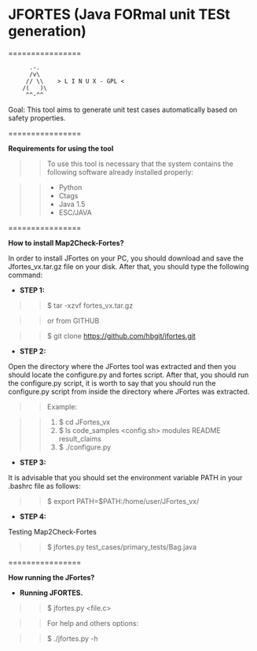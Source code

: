 <h1> JFORTES (Java FORmal unit TESt generation) </h1>

================

          .-.
          /v\
         // \\    > L I N U X - GPL <
        /(   )\
         ^^-^^



Goal:
      This tool aims to generate unit test cases automatically based on safety properties.
      
================

<b> Requirements for using the tool </b> 

>> To use this tool is necessary that the system contains the following software already installed properly:

>> - Python
>> - Ctags
>> - Java 1.5
>> - ESC/JAVA

================

<b> How to install Map2Check-Fortes? </b>

In order to install JFortes on your PC, you should download and save the Jfortes_vx.tar.gz file on your disk. 
After that, you should type the following command:

- <b>STEP 1:</b>

>> $ tar -xzvf fortes_vx.tar.gz 

>> or from GITHUB

>> $ git clone https://github.com/hbgit/jfortes.git

- <b>STEP 2:</b>

Open the directory where the JFortes tool was extracted and then you should locate the configure.py and fortes script. After that, you should run the configure.py script, it is worth to say that you should run the configure.py script from inside the directory where JFortes was extracted.

>> Example:

>> 1) $ cd JFortes_vx 
>> 2) $ ls
>>     code_samples  <config.sh>  <fortes>  modules  README  result_claims
>> 3) $ ./configure.py


- <b>STEP 3:</b>

It is advisable that you should set the environment variable PATH in your .bashrc file as follows:

>> $ export PATH=$PATH:/home/user/JFortes_vx/

- <b>STEP 4:</b>

Testing Map2Check-Fortes

>> $ jfortes.py test_cases/primary_tests/Bag.java

================


<b>How running the JFortes?</b>

- <b>Running JFORTES.</b>

>> $ jfortes.py <file.c>

>> For help and others options:

>> $ ./jfortes.py -h